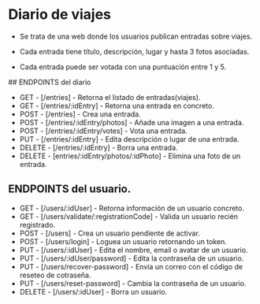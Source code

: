 # Diario de viajes

-   Se trata de una web donde los usuarios publican entradas sobre viajes.

-   Cada entrada tiene título, descripción, lugar y hasta 3 fotos asociadas.

-   Cada entrada puede ser votada con una puntuación entre 1 y 5.

## ENDPOINTS del diario

-   GET - [/entries] - Retorna el listado de entradas(viajes).
-   GET - [/entries/:idEntry] - Retorna una entrada en concreto.
-   POST - [/entries] - Crea una entrada.
-   POST - [/entries/:idEntry/photos] - Añade una imagen a una entrada.
-   POST - [/entries/:idEntry/votes] - Vota una entrada.
-   PUT - [/entries/:idEntry] - Edita descripción o lugar de una entrada.
-   DELETE - [/entries/:idEntry] - Borra una entrada.
-   DELETE - [entries/:idEntry/photos/:idPhoto] - Elimina una foto de un entrada.

## ENDPOINTS del usuario.

-   GET - [/users/:idUser] - Retorna información de un usuario concreto.
-   GET - [/users/validate/:registrationCode] - Valida un usuario recién registrado.
-   POST - [/users] - Crea un usuario pendiente de activar.
-   POST - [/users/login] - Loguea un usuario retornando un token.
-   PUT - [/users/:idUser] - Edita el nombre, email o avatar de un usuario.
-   PUT - [/users/:idUser/password] - Edita la contraseña de un usuario.
-   PUT - [/users/recover-password] - Envía un correo con el código de reseteo de cotraseña.
-   PUT - [/users/reset-password] - Cambia la contraseña de un usuario.
-   DELETE - [/users/:idUser] - Borra un usuario.
